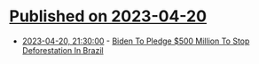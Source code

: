 # [Published on 2023-04-20](index.md)

* [2023-04-20, 21:30:00](https://news.slashdot.org/story/23/04/20/2055248/biden-to-pledge-500-million-to-stop-deforestation-in-brazil?utm_source=rss1.0mainlinkanon&utm_medium=feed) - [Biden To Pledge $500 Million To Stop Deforestation In Brazil](https://news.slashdot.org/story/23/04/20/2055248/biden-to-pledge-500-million-to-stop-deforestation-in-brazil?utm_source=rss1.0mainlinkanon&utm_medium=feed)
